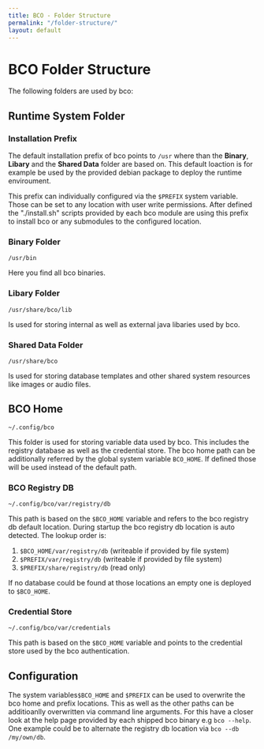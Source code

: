 ```yaml
---
title: BCO - Folder Structure
permalink: "/folder-structure/"
layout: default
---
```


# BCO Folder Structure

The following folders are used by bco:

## Runtime System Folder

### Installation Prefix

The default installation prefix of bco points to ``/usr`` where than the **Binary**, **Libary** and the **Shared Data** folder are based on. This default loaction is for example be used by the provided debian package to deploy the runtime enviroument. 

This prefix can individually configured via the ``$PREFIX`` system variable. Those can be set to any location with user write permissions. After defined the "./install.sh" scripts provided by each bco module are using this prefix to install bco or any submodules to the configured location. 

### Binary Folder

``/usr/bin``

Here you find all bco binaries. 

### Libary Folder

``/usr/share/bco/lib``

Is used for storing internal as well as external java libaries used by bco.

### Shared Data Folder

``/usr/share/bco``

Is used for storing database templates and other shared system resources like images or audio files.

## BCO Home

``~/.config/bco``

This folder is used for storing variable data used by bco. This includes the registry database as well as the credential store. The bco home path can be additionally referred by the global system variable ``BCO_HOME``. If defined those will be used instead of the default path.

### BCO Registry DB

``~/.config/bco/var/registry/db``

This path is based on the ``$BCO_HOME`` variable and refers to the bco registry db default location.
During startup the bco registry db location is auto detected. The lookup order is:

1. ``$BCO_HOME/var/registry/db``  (writeable if provided by file system)
2. ``$PREFIX/var/registry/db``   (writeable if provided by file system)
3. ``$PREFIX/share/registry/db`` (read only)

If no database could be found at those locations an empty one is deployed to ``$BCO_HOME``.

### Credential Store

``~/.config/bco/var/credentials``

This path is based on the ``$BCO_HOME`` variable and points to the credential store used by the bco authentication.

## Configuration

The system variables``$BCO_HOME`` and ``$PREFIX`` can be used to overwrite the bco home and prefix locations. This as well as the other paths can be additioanlly overwritten via command line arguments. For this have a closer look at the help page provided by each shipped bco binary e.g ``bco --help``. One example could be to alternate the registry db location via ``bco --db /my/own/db``.
